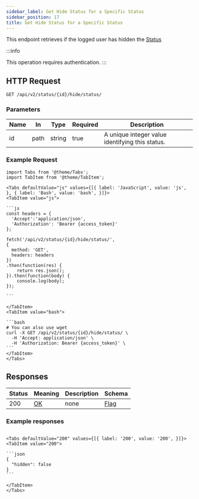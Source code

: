 ```yaml
---
sidebar_label: Get Hide Status for a Specific Status
sidebar_position: 17
title: Get Hide Status for a Specific Status
---
```


This endpoint retrieves if the logged user has hidden the [Status](/docs/apireference/v2/schemas/status)

:::info

This operation requires authentication.
:::

## HTTP Request

`GET /api/v2/status/{id}/hide/status/`

### Parameters

| Name | In   | Type   | Required | Description                                     |
|------|------|--------|----------|-------------------------------------------------|
| id   | path | string | true     | A unique integer value identifying this status. |

### Example Request

````mdx-code-block
import Tabs from '@theme/Tabs';
import TabItem from '@theme/TabItem';

<Tabs defaultValue="js" values={[{ label: 'JavaScript', value: 'js', }, { label: 'Bash', value: 'bash', }]}>
<TabItem value="js">

```js
const headers = {
  'Accept':'application/json',
  'Authorization': 'Bearer {access_token}'
};

fetch('/api/v2/status/{id}/hide/status/',
{
  method: 'GET',
  headers: headers
})
.then(function(res) {
    return res.json();
}).then(function(body) {
    console.log(body);
});

```

</TabItem>
<TabItem value="bash">

```bash
# You can also use wget
curl -X GET /api/v2/status/{id}/hide/status/ \
  -H 'Accept: application/json' \
  -H 'Authorization: Bearer {access_token}' \
```
</TabItem>
</Tabs>
````

## Responses

| Status | Meaning                                                 | Description | Schema              |
|--------|---------------------------------------------------------|-------------|---------------------|
| 200    | [OK](https://tools.ietf.org/html/rfc7231#section-6.3.1) | none        | [Flag](/docs/apireference/v2/schemas/flag) |

### Example responses


````mdx-code-block

<Tabs defaultValue="200" values={[{ label: '200', value: '200', }]}>
<TabItem value="200">

```json
{
  "hidden": false
}
```

</TabItem>
</Tabs>
````




